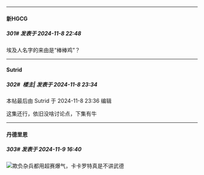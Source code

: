 ﻿
*****

####  新HGCG  
##### 301#       发表于 2024-11-8 22:48

埃及人名字的来由是“棒棒鸡”？


*****

####  Sutrid  
##### 302#         楼主| 发表于 2024-11-8 23:34

 本帖最后由 Sutrid 于 2024-11-8 23:36 编辑 

这集还行，依旧没啥讨论点，下集有牛


*****

####  丹德里恩  
##### 303#       发表于 2024-11-9 16:40

<img src="https://static.saraba1st.com/image/smiley/face2017/067.png" referrerpolicy="no-referrer">欺负杂兵都用超赛爆气，卡卡罗特真是不讲武德

